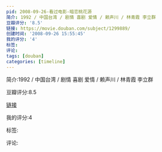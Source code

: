 ```yaml
---
pid: 2008-09-26-看过电影-暗恋桃花源
简介: 1992 / 中国台湾 / 剧情 喜剧 爱情 / 赖声川 / 林青霞 李立群
豆瓣评分: '8.5'
链接: https://movie.douban.com/subject/1299889/
创建时间: '2008-09-26 15:55:45'
我的评分: '4'
标签:
评论:
tags: [douban]
categories: [timeline]
---
```

简介:1992 / 中国台湾 / 剧情 喜剧 爱情 / 赖声川 / 林青霞 李立群

豆瓣评分:8.5

[链接](https://movie.douban.com/subject/1299889/)

我的评分:4

标签:

评论:

